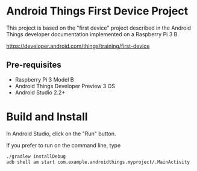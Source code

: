 Android Things First Device Project
=====================================

This project is based on the "first device" project described in the Android Things developer documentation implemented on a Raspberry Pi 3 B.

https://developer.android.com/things/training/first-device


Pre-requisites
--------------

- Raspberry Pi 3 Model B
- Android Things Developer Preview 3 OS
- Android Studio 2.2+


Build and Install
=================

In Android Studio, click on the "Run" button.

If you prefer to run on the command line, type

```bash
./gradlew installDebug
adb shell am start com.example.androidthings.myproject/.MainActivity
```
